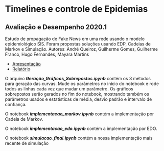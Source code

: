 # Timelines e controle de Epidemias
## Avaliação e Desempenho 2020.1

Estudo de propagação de Fake News em uma rede usando o modelo epidemiológico SIS. Foram propostas soluções usando EDP, Cadeias de Markov e Simulação. Autores: André Queiroz, Guilherme Gomes, Guilherme Franco, Hugo Fernandes, Mayara Martins

- [Apresentação](https://app.pitch.com/app/presentation/3d58c073-73ad-452c-b2a0-083673481303/0e37dea1-8fae-4408-894c-5afbf6ea2351)
- [Relatório](https://drive.google.com/file/d/1Z1xATj09UZDqvbq27Iok9079gjI6P9OB/view?usp=sharing)

O arquivo ***Geração_Gráficos_Sobrepostos.ipynb*** contém os 3 métodos para geração das curvas. Mude os parâmetros no início do notebook e rode todos as linhas cada vez que mudar um parâmetro. Os gráficos sobrepostos serão gerados no fim do notebook, mostrando também os parâmetros usados e estatísticas de média, desvio padrão e intervalo de confiança.

O notebook ***implementacao_markov.ipynb*** contém a implementação por Cadeia de Markov.

O notebook ***implementacao_edo.ipynb*** contém a implementação por EDO.

O notebook ***simulacao_final.ipynb*** contém a nossa implementação mais recente de simulação
